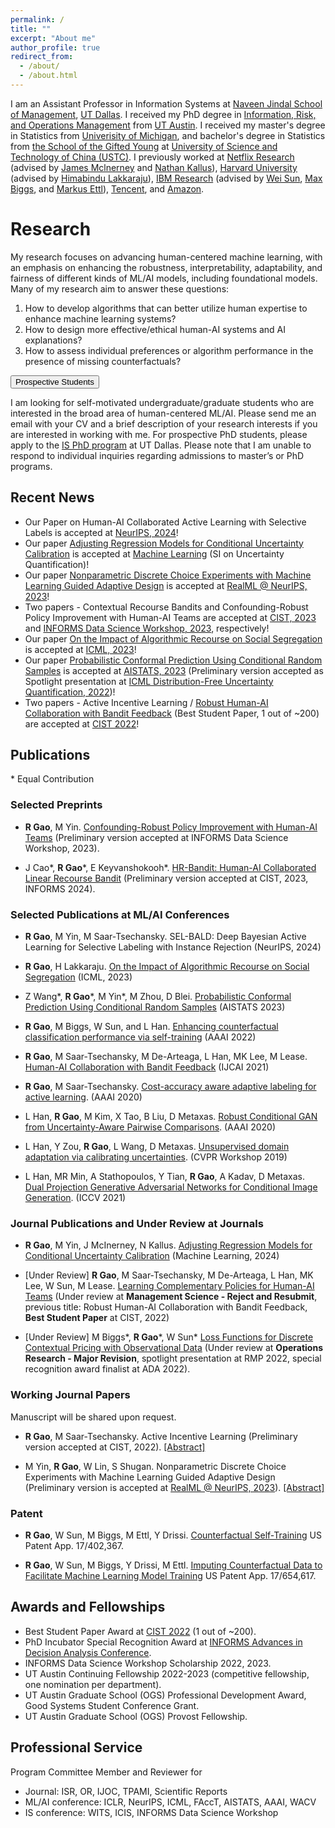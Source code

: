 ```yaml
---
permalink: /
title: "" 
excerpt: "About me"
author_profile: true
redirect_from: 
  - /about/
  - /about.html
---
```

I am an Assistant Professor in Information Systems at [Naveen Jindal School of Management](https://jindal.utdallas.edu/), [UT Dallas](https://www.utdallas.edu/).
I received my PhD degree in [Information, Risk, and Operations Management](https://www.mccombs.utexas.edu/faculty-research/departments/irom/) from [UT Austin](https://www.utexas.edu/). 
I received my master's degree in Statistics from [Univerisity of Michigan](https://umich.edu/), and bachelor's degree in Statistics from [the School of the Gifted Young](https://en.scgy.ustc.edu.cn/) at [University of Science and Technology of China (USTC)](https://en.ustc.edu.cn/). I previously worked at 
[Netflix Research](https://research.netflix.com/) (advised by [James Mclnerney](https://jamesmc.com/) and [Nathan Kallus](https://nathankallus.com/)), [Harvard University](https://www.hbs.edu/) (advised by [Himabindu Lakkaraju](https://himalakkaraju.github.io/)), [IBM Research](https://research.ibm.com) (advised by [Wei Sun](https://researcher.watson.ibm.com/researcher/view.php?person=us-sunw), [Max Biggs](https://maxbiggs91.github.io/mbiggs.github.io/index.html), and [Markus Ettl](https://scholar.google.com/citations?user=wfFaZFkAAAAJ&hl=en)), [Tencent](https://www.tencent.com/en-us/), and [Amazon](https://www.amazon.com).

# Research

<div class="grey-background">
My research focuses on advancing <span class="burntorange-text">human-centered machine learning</span>, with an emphasis on enhancing the <span class="burntorange-text">robustness</span>, <span class="burntorange-text">interpretability</span>, <span class="burntorange-text">adaptability</span>, and <span class="burntorange-text">fairness</span> of different kinds of ML/AI models, including foundational models. Many of my research aim to answer these questions:
<ol>
<li>How to develop algorithms that can better utilize human expertise to enhance machine learning systems?</li>
<li>How to design more effective/ethical human-AI systems and AI explanations?</li>
<li>How to assess individual preferences or algorithm performance in the presence of missing counterfactuals?</li>
</ol>
</div>

<div class="expandable-section">
  <button class="expandable-button">Prospective Students</button>
  <div class="expandable-content">
    <p>
    I am looking for self-motivated undergraduate/graduate students who are interested in the broad area of human-centered ML/AI. Please send me an email with your CV and a brief description of your research interests if you are interested in working with me. For prospective PhD students, please apply to the <a href="https://jindal.utdallas.edu/phd-programs/management-science/information-systems/">IS PhD program</a> at UT Dallas. Please note that I am unable to respond to individual inquiries regarding admissions to master’s or PhD programs.</p>
  </div>
</div>

## Recent News 
* Our Paper on Human-AI Collaborated Active Learning with Selective Labels is accepted at [NeurIPS, 2024](https://neurips.cc/)!
* Our paper [Adjusting Regression Models for Conditional Uncertainty Calibration](https://arxiv.org/abs/2409.17466) is accepted at [Machine Learning](https://link.springer.com/journal/10994) (SI on Uncertainty Quantification)!
* Our paper [Nonparametric Discrete Choice Experiments with Machine Learning Guided Adaptive Design](https://arxiv.org/abs/2310.12026) is accepted at [RealML @ NeurIPS, 2023](https://realworldml.github.io/neurips2023/)!
* Two papers - Contextual Recourse Bandits and Confounding-Robust Policy Improvement with Human-AI Teams are accepted at [CIST, 2023](https://sites.google.com/view/cist2023/home) and [INFORMS Data Science Workshop, 2023](https://meetings.informs.org/wordpress/phoenix2023/data-science-workshop/), respectively!
* Our paper [On the Impact of Algorithmic Recourse on Social Segregation](https://openreview.net/forum?id=4JCKwAiRPX) is accepted at [ICML, 2023](https://icml.cc/Conferences/2023/Dates)!
* Our paper [Probabilistic Conformal Prediction Using Conditional Random Samples](https://arxiv.org/abs/2206.06584) is accepted at [AISTATS, 2023](http://aistats.org/aistats2023/) (Preliminary version accepted as Spotlight presentation at [ICML Distribution-Free Uncertainty Quantification, 2022](https://sites.google.com/berkeley.edu/dfuq-22/home))!
* Two papers - Active Incentive Learning / [Robust Human-AI Collaboration with Bandit Feedback](https://arxiv.org/abs/2302.02944) (Best Student Paper, 1 out of ~200) are accepted at [CIST 2022](https://sites.google.com/view/cist2022/)!

## Publications 
\* Equal Contribution

### Selected Preprints 

* **R Gao**, M Yin. [Confounding-Robust Policy Improvement with Human-AI Teams](https://arxiv.org/abs/2310.08824) (Preliminary version accepted at INFORMS Data Science Workshop, 2023).

* J Cao*, **R Gao**\*, E Keyvanshokooh\*. [HR-Bandit: Human-AI Collaborated Linear Recourse Bandit](https://arxiv.org/abs/2410.14640) (Preliminary version accepted at CIST, 2023, INFORMS 2024). 

### Selected Publications at ML/AI Conferences 

* **R Gao**, M Yin, M Saar-Tsechansky. SEL-BALD: Deep Bayesian Active Learning for Selective Labeling with Instance Rejection (NeurIPS, 2024)

* **R Gao**, H Lakkaraju. [On the Impact of Algorithmic Recourse on Social Segregation](https://openreview.net/forum?id=4JCKwAiRPX) (ICML, 2023)

* Z Wang*, **R Gao**\*, M Yin\*, M Zhou, D Blei. [Probabilistic Conformal Prediction Using Conditional Random Samples](https://arxiv.org/abs/2206.06584) (AISTATS 2023)

* **R Gao**, M Biggs, W Sun, and L Han. [Enhancing counterfactual classification performance via self-training](https://arxiv.org/abs/2112.04461) (AAAI 2022)

* **R Gao**, M Saar-Tsechansky, M De-Arteaga, L Han, MK Lee, M Lease. [Human-AI Collaboration with Bandit Feedback](https://arxiv.org/abs/2105.10614) (IJCAI 2021)

* **R Gao**, M Saar-Tsechansky. [Cost-accuracy aware adaptive labeling for active learning](https://ojs.aaai.org/index.php/AAAI/article/view/5640). (AAAI 2020)

* L Han, **R Gao**, M Kim, X Tao, B Liu, D Metaxas. [Robust Conditional GAN from Uncertainty-Aware Pairwise Comparisons](https://ojs.aaai.org/index.php/AAAI/article/view/6723). (AAAI 2020)

* L Han, Y Zou, **R Gao**, L Wang, D Metaxas. [Unsupervised domain adaptation via calibrating uncertainties](https://openaccess.thecvf.com/content_CVPRW_2019/papers/Uncertainty%20and%20Robustness%20in%20Deep%20Visual%20Learning/Han_Unsupervised_Domain_Adaptation_via_Calibrating_Uncertainties_CVPRW_2019_paper.pdf). (CVPR Workshop 2019)

* L Han, MR Min, A Stathopoulos, Y Tian, **R Gao**, A Kadav, D Metaxas. [Dual Projection Generative Adversarial Networks for Conditional Image Generation](https://arxiv.org/abs/2108.09016). (ICCV 2021)

### Journal Publications and Under Review at Journals
* **R Gao**, M Yin, J McInerney, N Kallus. [Adjusting Regression Models for Conditional Uncertainty Calibration](https://arxiv.org/abs/2409.17466) (Machine Learning, 2024)

* [Under Review] **R Gao**, M Saar-Tsechansky, M De-Arteaga, L Han, MK Lee, W Sun, M Lease. [Learning Complementary Policies for Human-AI Teams](https://arxiv.org/abs/2302.02944) (Under review at **Management Science - Reject and Resubmit**, previous title: Robust Human-AI Collaboration with Bandit Feedback, **Best Student Paper** at CIST, 2022)

* [Under Review] M Biggs*, **R Gao**\*, W Sun\* [Loss Functions for Discrete Contextual Pricing with Observational Data](https://arxiv.org/abs/2111.09933) (Under review at **Operations Research - Major Revision**, spotlight presentation at RMP 2022, special recognition award finalist at ADA 2022). 



### Working Journal Papers
Manuscript will be shared upon request.

* **R Gao**, M Saar-Tsechansky. Active Incentive Learning (Preliminary version accepted at CIST, 2022). [[Abstract]](https://ruijiang81.github.io/publications/ail)

* M Yin, **R Gao**, W Lin, S Shugan. Nonparametric Discrete Choice Experiments with Machine Learning Guided Adaptive Design (Preliminary version is accepted at [RealML @ NeurIPS, 2023](https://realworldml.github.io/neurips2023/)). [[Abstract]](https://ruijiang81.github.io/publications/gsurvey)

### Patent 
* **R Gao**, W Sun, M Biggs, M Ettl, Y Drissi. [Counterfactual Self-Training](https://patents.google.com/patent/US20230045950A1/en) US Patent App. 17/402,367.

* **R Gao**, W Sun, M Biggs, Y Drissi, M Ettl. [Imputing Counterfactual Data to Facilitate Machine Learning Model Training](https://www.freepatentsonline.com/y2023/0289620.html) US Patent App. 17/654,617.
 


## Awards and Fellowships 
* Best Student Paper Award at [CIST 2022](https://sites.google.com/view/cist2022/) (1 out of ~200).
* PhD Incubator Special Recognition Award at [INFORMS Advances in Decision Analysis Conference](https://www.informs.org/Meetings-Conferences/INFORMS-Conference-Calendar/2022-Advances-in-Decision-Analysis-Conference).
* INFORMS Data Science Workshop Scholarship 2022, 2023. 
* UT Austin Continuing Fellowship 2022-2023 (competitive fellowship, one nomination per department).
* UT Austin Graduate School (OGS) Professional Development Award, Good Systems Student Conference Grant.
* UT Austin Graduate School (OGS) Provost Fellowship.

## Professional Service
Program Committee Member and Reviewer for 
* Journal: ISR, OR, IJOC, TPAMI, Scientific Reports
* ML/AI conference: ICLR, NeurIPS, ICML, FAccT, AISTATS, AAAI, WACV
* IS conference: WITS, ICIS, INFORMS Data Science Workshop

<!---Activity and Service--->
<!---Experience--->

